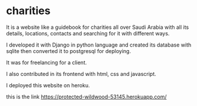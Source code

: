 # charities
It is a website like a guidebook for charities all over Saudi Arabia with all its details, locations, contacts and searching for it with different ways.

I developed it with Django in python language and created its database with sqlite then converted it to postgresql for deploying.

It was for freelancing for a client.

I also contributed in its frontend with html, css and javascript.

I deployed this website on heroku.

this is the link https://protected-wildwood-53145.herokuapp.com/
